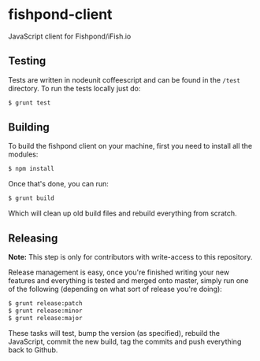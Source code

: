 fishpond-client
===============

JavaScript client for Fishpond/iFish.io


## Testing

Tests are written in nodeunit coffeescript and can be found in the `/test`
directory. To run the tests locally just do:

```sh
$ grunt test
```


## Building

To build the fishpond client on your machine, first you need to install all the
modules:

```sh
$ npm install
```

Once that's done, you can run:

```sh
$ grunt build
```

Which will clean up old build files and rebuild everything from scratch.


## Releasing

__Note:__ This step is only for contributors with write-access to this
repository.

Release management is easy, once you're finished writing your new features and
everything is tested and merged onto master, simply run one of the following
(depending on what sort of release you're doing):

```sh
$ grunt release:patch
$ grunt release:minor
$ grunt release:major
```

These tasks will test, bump the version (as specified), rebuild the JavaScript,
commit the new build, tag the commits and push everything back to Github.
